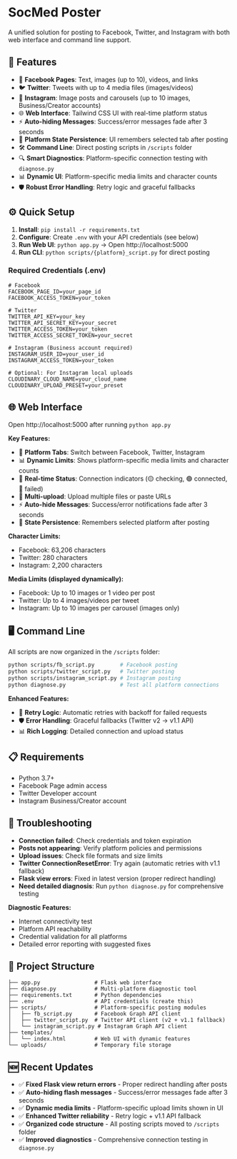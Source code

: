 # SocMed Poster

A unified solution for posting to Facebook, Twitter, and Instagram with both web interface and command line support.

## 🚀 Features

- 📘 **Facebook Pages**: Text, images (up to 10), videos, and links
- 🐦 **Twitter**: Tweets with up to 4 media files (images/videos)
- 📸 **Instagram**: Image posts and carousels (up to 10 images, Business/Creator accounts)
- 🌐 **Web Interface**: Tailwind CSS UI with real-time platform status
- ⚡ **Auto-hiding Messages**: Success/error messages fade after 3 seconds
- 🔄 **Platform State Persistence**: UI remembers selected tab after posting
- 🛠️ **Command Line**: Direct posting scripts in `/scripts` folder
- 🔍 **Smart Diagnostics**: Platform-specific connection testing with `diagnose.py`
- 📊 **Dynamic UI**: Platform-specific media limits and character counts
- 🛡️ **Robust Error Handling**: Retry logic and graceful fallbacks

## ⚙️ Quick Setup

1. **Install**: `pip install -r requirements.txt`
2. **Configure**: Create `.env` with your API credentials (see below)
3. **Run Web UI**: `python app.py` → Open http://localhost:5000
4. **Run CLI**: `python scripts/{platform}_script.py` for direct posting

### Required Credentials (.env)

```env
# Facebook
FACEBOOK_PAGE_ID=your_page_id
FACEBOOK_ACCESS_TOKEN=your_token

# Twitter
TWITTER_API_KEY=your_key
TWITTER_API_SECRET_KEY=your_secret
TWITTER_ACCESS_TOKEN=your_token
TWITTER_ACCESS_SECRET_TOKEN=your_secret

# Instagram (Business account required)
INSTAGRAM_USER_ID=your_user_id
INSTAGRAM_ACCESS_TOKEN=your_token

# Optional: For Instagram local uploads
CLOUDINARY_CLOUD_NAME=your_cloud_name
CLOUDINARY_UPLOAD_PRESET=your_preset
```

## 🌐 Web Interface

Open http://localhost:5000 after running `python app.py`

**Key Features:**

- 🎯 **Platform Tabs**: Switch between Facebook, Twitter, Instagram
- 📊 **Dynamic Limits**: Shows platform-specific media limits and character counts
- 🔄 **Real-time Status**: Connection indicators (🟡 checking, 🟢 connected, 🔴 failed)
- 📁 **Multi-upload**: Upload multiple files or paste URLs
- ⚡ **Auto-hide Messages**: Success/error notifications fade after 3 seconds
- 💾 **State Persistence**: Remembers selected platform after posting

**Character Limits:**

- Facebook: 63,206 characters
- Twitter: 280 characters
- Instagram: 2,200 characters

**Media Limits (displayed dynamically):**

- Facebook: Up to 10 images or 1 video per post
- Twitter: Up to 4 images/videos per tweet
- Instagram: Up to 10 images per carousel (images only)

## 🖥️ Command Line

All scripts are now organized in the `/scripts` folder:

```bash
python scripts/fb_script.py        # Facebook posting
python scripts/twitter_script.py   # Twitter posting
python scripts/instagram_script.py # Instagram posting
python diagnose.py                 # Test all platform connections
```

**Enhanced Features:**

- 🔄 **Retry Logic**: Automatic retries with backoff for failed requests
- 🛡️ **Error Handling**: Graceful fallbacks (Twitter v2 → v1.1 API)
- 📊 **Rich Logging**: Detailed connection and upload status

## 📋 Requirements

- Python 3.7+
- Facebook Page admin access
- Twitter Developer account
- Instagram Business/Creator account

## 🔧 Troubleshooting

- **Connection failed**: Check credentials and token expiration
- **Posts not appearing**: Verify platform policies and permissions
- **Upload issues**: Check file formats and size limits
- **Twitter ConnectionResetError**: Try again (automatic retries with v1.1 fallback)
- **Flask view errors**: Fixed in latest version (proper redirect handling)
- **Need detailed diagnosis**: Run `python diagnose.py` for comprehensive testing

**Diagnostic Features:**

- Internet connectivity test
- Platform API reachability
- Credential validation for all platforms
- Detailed error reporting with suggested fixes

## 📁 Project Structure

```
├── app.py                 # Flask web interface
├── diagnose.py            # Multi-platform diagnostic tool
├── requirements.txt       # Python dependencies
├── .env                   # API credentials (create this)
├── scripts/               # Platform-specific posting modules
│   ├── fb_script.py       # Facebook Graph API client
│   ├── twitter_script.py  # Twitter API client (v2 + v1.1 fallback)
│   └── instagram_script.py # Instagram Graph API client
├── templates/
│   └── index.html         # Web UI with dynamic features
└── uploads/               # Temporary file storage
```

## 🆕 Recent Updates

- ✅ **Fixed Flask view return errors** - Proper redirect handling after posts
- ✅ **Auto-hiding flash messages** - Success/error messages fade after 3 seconds
- ✅ **Dynamic media limits** - Platform-specific upload limits shown in UI
- ✅ **Enhanced Twitter reliability** - Retry logic + v1.1 API fallback
- ✅ **Organized code structure** - All posting scripts moved to `/scripts` folder
- ✅ **Improved diagnostics** - Comprehensive connection testing in `diagnose.py`
